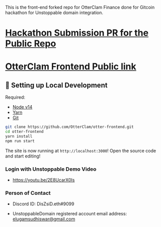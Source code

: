 

This is the front-end forked repo for OtterClam Finance done for Gitcoin hackathon for Unstoppable domain integration.

# [Hackathon Submission PR for the Public Repo](https://github.com/OtterClam/otter-frontend/pull/62)

# [OtterClam Frontend Public link](https://app.otterclam.finance/)


## 🔧 Setting up Local Development

Required:

- [Node v14](https://nodejs.org/download/release/latest-v14.x/)
- [Yarn](https://classic.yarnpkg.com/en/docs/install/)
- [Git](https://git-scm.com/downloads)

```bash
git clone https://github.com/OtterClam/otter-frontend.git
cd otter-frontend
yarn install
npm run start
```

The site is now running at `http://localhost:3000`!
Open the source code and start editing!


### Login with Unstoppable Demo Video

- https://youtu.be/2E8UcarX0Is

### Person of Contact

- Discord ID: DisZsiD.eth#9099

- UnstoppableDomain registered account email address: elugamsudhiswar@gmail.com


